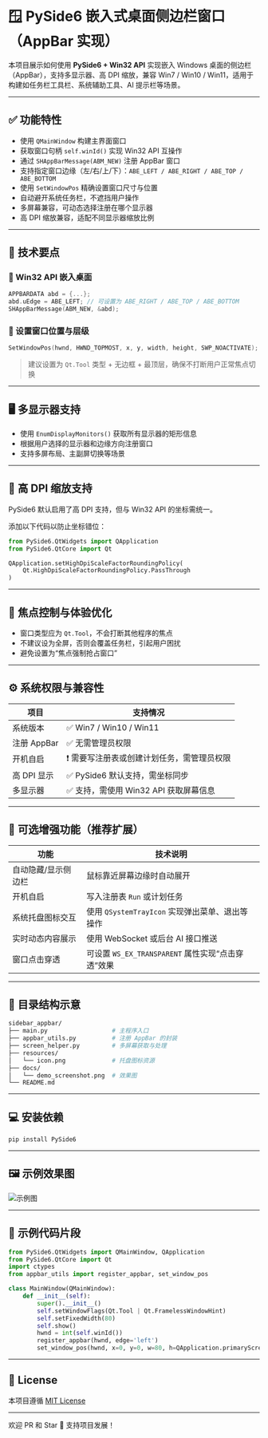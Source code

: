 
# 🪟 PySide6 嵌入式桌面侧边栏窗口（AppBar 实现）

本项目展示如何使用 **PySide6 + Win32 API** 实现嵌入 Windows 桌面的侧边栏（AppBar），支持多显示器、高 DPI 缩放，兼容 Win7 / Win10 / Win11，适用于构建如任务栏工具栏、系统辅助工具、AI 提示栏等场景。

---

## ✅ 功能特性

- 使用 `QMainWindow` 构建主界面窗口
- 获取窗口句柄 `self.winId()` 实现 Win32 API 互操作
- 通过 `SHAppBarMessage(ABM_NEW)` 注册 AppBar 窗口
- 支持指定窗口边缘（左/右/上/下）：`ABE_LEFT / ABE_RIGHT / ABE_TOP / ABE_BOTTOM`
- 使用 `SetWindowPos` 精确设置窗口尺寸与位置
- 自动避开系统任务栏，不遮挡用户操作
- 多屏幕兼容，可动态选择注册在哪个显示器
- 高 DPI 缩放兼容，适配不同显示器缩放比例

---

## 🧱 技术要点

### 📌 Win32 API 嵌入桌面

```cpp
APPBARDATA abd = {...};
abd.uEdge = ABE_LEFT; // 可设置为 ABE_RIGHT / ABE_TOP / ABE_BOTTOM
SHAppBarMessage(ABM_NEW, &abd);
```

### 📌 设置窗口位置与层级

```cpp
SetWindowPos(hwnd, HWND_TOPMOST, x, y, width, height, SWP_NOACTIVATE);
```

> 建议设置为 `Qt.Tool` 类型 + 无边框 + 最顶层，确保不打断用户正常焦点切换

---

## 🖥️ 多显示器支持

- 使用 `EnumDisplayMonitors()` 获取所有显示器的矩形信息
- 根据用户选择的显示器和边缘方向注册窗口
- 支持多屏布局、主副屏切换等场景

---

## 🧮 高 DPI 缩放支持

PySide6 默认启用了高 DPI 支持，但与 Win32 API 的坐标需统一。

添加以下代码以防止坐标错位：

```python
from PySide6.QtWidgets import QApplication
from PySide6.QtCore import Qt

QApplication.setHighDpiScaleFactorRoundingPolicy(
    Qt.HighDpiScaleFactorRoundingPolicy.PassThrough
)
```

---

## 🧠 焦点控制与体验优化

- 窗口类型应为 `Qt.Tool`，不会打断其他程序的焦点
- 不建议设为全屏，否则会覆盖任务栏，引起用户困扰
- 避免设置为“焦点强制抢占窗口”

---

## ⚙️ 系统权限与兼容性

| 项目         | 支持情况 |
|--------------|----------|
| 系统版本     | ✅ Win7 / Win10 / Win11 |
| 注册 AppBar  | ✅ 无需管理员权限 |
| 开机自启     | ❗ 需要写注册表或创建计划任务，需管理员权限 |
| 高 DPI 显示  | ✅ PySide6 默认支持，需坐标同步 |
| 多显示器     | ✅ 支持，需使用 Win32 API 获取屏幕信息 |

---

## 🚀 可选增强功能（推荐扩展）

| 功能                      | 技术说明 |
|---------------------------|-----------|
| 自动隐藏/显示侧边栏      | 鼠标靠近屏幕边缘时自动展开 |
| 开机自启                  | 写入注册表 `Run` 或计划任务 |
| 系统托盘图标交互          | 使用 `QSystemTrayIcon` 实现弹出菜单、退出等操作 |
| 实时动态内容展示          | 使用 WebSocket 或后台 AI 接口推送 |
| 窗口点击穿透              | 可设置 `WS_EX_TRANSPARENT` 属性实现“点击穿透”效果 |

---

## 📁 目录结构示意

```bash
sidebar_appbar/
├── main.py                  # 主程序入口
├── appbar_utils.py          # 注册 AppBar 的封装
├── screen_helper.py         # 多屏幕获取与处理
├── resources/
│   └── icon.png             # 托盘图标资源
├── docs/
│   └── demo_screenshot.png  # 效果图
└── README.md
```

---

## 💻 安装依赖

```bash
pip install PySide6
```

---

## 🖼️ 示例效果图

![示例图](docs/demo_screenshot.png)

---

## 🧪 示例代码片段

```python
from PySide6.QtWidgets import QMainWindow, QApplication
from PySide6.QtCore import Qt
import ctypes
from appbar_utils import register_appbar, set_window_pos

class MainWindow(QMainWindow):
    def __init__(self):
        super().__init__()
        self.setWindowFlags(Qt.Tool | Qt.FramelessWindowHint)
        self.setFixedWidth(80)
        self.show()
        hwnd = int(self.winId())
        register_appbar(hwnd, edge='left')
        set_window_pos(hwnd, x=0, y=0, w=80, h=QApplication.primaryScreen().size().height())
```

---

## 📜 License

本项目遵循 [MIT License](https://opensource.org/licenses/MIT)

---


欢迎 PR 和 Star 🌟 支持项目发展！
